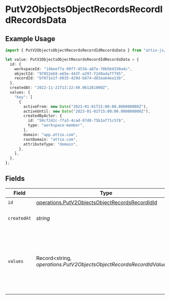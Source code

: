 # PutV2ObjectsObjectRecordsRecordIdRecordsData

## Example Usage

```typescript
import { PutV2ObjectsObjectRecordsRecordIdRecordsData } from "attio-js/models/operations";

let value: PutV2ObjectsObjectRecordsRecordIdRecordsData = {
  id: {
    workspaceId: "14beef7a-99f7-4534-a87e-70b564330a4c",
    objectId: "97052eb9-e65e-443f-a297-f2d9a4a7f795",
    recordId: "bf071e1f-6035-429d-b874-d83ea64ea13b",
  },
  createdAt: "2022-11-21T13:22:49.061281000Z",
  values: {
    "key": [
      {
        activeFrom: new Date("2023-01-01T15:00:00.000000000Z"),
        activeUntil: new Date("2023-01-01T15:00:00.000000000Z"),
        createdByActor: {
          id: "50cf242c-7fa3-4cad-87d0-75b1af71c57b",
          type: "workspace-member",
        },
        domain: "app.attio.com",
        rootDomain: "attio.com",
        attributeType: "domain",
      },
    ],
  },
};
```

## Fields

| Field                                                                                                            | Type                                                                                                             | Required                                                                                                         | Description                                                                                                      | Example                                                                                                          |
| ---------------------------------------------------------------------------------------------------------------- | ---------------------------------------------------------------------------------------------------------------- | ---------------------------------------------------------------------------------------------------------------- | ---------------------------------------------------------------------------------------------------------------- | ---------------------------------------------------------------------------------------------------------------- |
| `id`                                                                                                             | [operations.PutV2ObjectsObjectRecordsRecordIdId](../../models/operations/putv2objectsobjectrecordsrecordidid.md) | :heavy_check_mark:                                                                                               | N/A                                                                                                              |                                                                                                                  |
| `createdAt`                                                                                                      | *string*                                                                                                         | :heavy_check_mark:                                                                                               | When this record was created.                                                                                    | 2022-11-21T13:22:49.061281000Z                                                                                   |
| `values`                                                                                                         | Record<string, *operations.PutV2ObjectsObjectRecordsRecordIdValues*[]>                                           | :heavy_check_mark:                                                                                               | A record type with an attribute `api_slug` as the key, and an array of value objects as the values.              |                                                                                                                  |